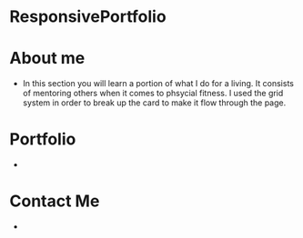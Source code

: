 # ResponsivePortfolio

# About me

* In this section you will learn a portion of what I do for a living. It consists of mentoring others when it comes to phsycial fitness. I used the grid system in order to break up the card to make it flow through the page. 

# Portfolio

* 

# Contact Me

* 



